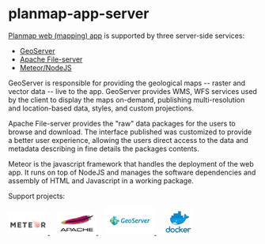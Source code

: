 # planmap-app-server

[Planmap web (mapping) app](https://github.com/planmap-eu/planmap-app-client) is supported by three server-side services:
* <a href="./geoserver.md">GeoServer</a>
* <a href="./fileserver.md">Apache File-server</a>
* <a href="./meteor.md">Meteor/NodeJS</a>

GeoServer is responsible for providing the geological maps -- raster and vector data -- live to the app.
GeoServer provides WMS, WFS services used by the client to display the maps on-demand, publishing multi-resolution and location-based data, styles, and custom projections.

Apache File-server provides the "raw" data packages for the users to browse and download.
The interface published was customized to provide a better user experience, allowing the users direct access to the data and metadata describing in fine details the packages contents.

Meteor is the javascript framework that handles the deployment of the web app.
It runs on top of NodeJS and manages the software dependencies and assembly of
HTML and Javascript in a working package.

Support projects:
<div>
<a href='https://www.meteor.com'>
  <img width='80px' src='assets/logo_meteor.png' />
</a>
<img width='10px' src='assets/slider-transparent-placeholder.png' />
<a href='https://httpd.apache.org/'>
  <img width='80px' src='assets/logo_apache.png' />
</a>
<img width='10px' src='assets/slider-transparent-placeholder.png' />
<a href='http://geoserver.org/'>
  <img width='100px' src='assets/logo_geoserver.png' />
</a>
<img width='10px' src='assets/slider-transparent-placeholder.png' />
<a href='https://www.docker.com/'>
  <img width='60px' src='assets/logo_docker.png' />
</a>
</div>
